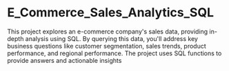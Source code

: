 # E_Commerce_Sales_Analytics_SQL
This project explores an e-commerce company's sales data, providing in-depth analysis using SQL. By querying this data, you'll address key business questions like customer segmentation, sales trends, product performance, and regional performance. The project uses SQL functions to provide answers and actionable insights
